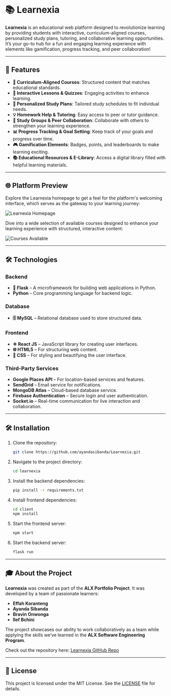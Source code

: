 # 📚 Learnexia

**Learnexia** is an educational web platform designed to revolutionize learning by providing students with interactive, curriculum-aligned courses, personalized study plans, tutoring, and collaborative learning opportunities. It’s your go-to hub for a fun and engaging learning experience with elements like gamification, progress tracking, and peer collaboration!

---

## 🚀 Features
- **📘 Curriculum-Aligned Courses**: Structured content that matches educational standards.
- **📝 Interactive Lessons & Quizzes**: Engaging activities to enhance learning.
- **📅 Personalized Study Plans**: Tailored study schedules to fit individual needs.
- **💡 Homework Help & Tutoring**: Easy access to peer or tutor guidance.
- **👥 Study Groups & Peer Collaboration**: Collaborate with others to strengthen your learning experience.
- **📊 Progress Tracking & Goal Setting**: Keep track of your goals and progress over time.
- **🎮 Gamification Elements**: Badges, points, and leaderboards to make learning exciting.
- **📚 Educational Resources & E-Library**: Access a digital library filled with helpful learning materials.

---

## 🌐 Platform Preview

Explore the Learnexia homepage to get a feel for the platform's welcoming interface, which serves as the gateway to your learning journey:

![Learnexia Homepage](https://github.com/user-attachments/assets/cf2e949b-101f-4f8f-9a57-5d92a3efa240)

Dive into a wide selection of available courses designed to enhance your learning experience with structured, interactive content:

![Courses Available](https://github.com/user-attachments/assets/8aa1638d-7323-457d-a621-fad495e8a5b1)

---

## 🛠 Technologies

### Backend
- **🐍 Flask** – A microframework for building web applications in Python.
- **Python** – Core programming language for backend logic.

### Database
- **🗄 MySQL** – Relational database used to store structured data.

### Frontend
- **⚛️ React JS** – JavaScript library for creating user interfaces.
- **🌐 HTML5** – For structuring web content.
- **🎨 CSS** – For styling and beautifying the user interface.

### Third-Party Services
- **Google Places API** – For location-based services and features.
- **SendGrid** – Email service for notifications.
- **MongoDB Atlas** – Cloud-based database service.
- **Firebase Authentication** – Secure login and user authentication.
- **Socket.io** – Real-time communication for live interaction and collaboration.

---

## 🛠 Installation

1. Clone the repository:
    ```bash
    git clone https://github.com/ayandasibanda/Learnexia.git
    ```

2. Navigate to the project directory:
    ```bash
    cd learnexia
    ```

3. Install the backend dependencies:
    ```bash
    pip install -r requirements.txt
    ```

4. Install frontend dependencies:
    ```bash
    cd client
    npm install
    ```

5. Start the frontend server:
    ```bash
    npm start
    ```

6. Start the backend server:
    ```bash
    flask run
    ```

---

## 🎓 About the Project

**Learnexia** was created as part of the **ALX Portfolio Project**. It was developed by a team of passionate learners:

- **Effah Koranteng**
- **Ayanda Sibanda**
- **Bravin Onwonga**
- **Ilef Bchini**

The project showcases our ability to work collaboratively as a team while applying the skills we’ve learned in the **ALX Software Engineering Program**.

Check out the repository here: [Learnexia GitHub Repo](https://github.com/ayandasibanda/Learnexia)

---

## 📄 License

This project is licensed under the MIT License. See the [LICENSE](LICENSE) file for details.

